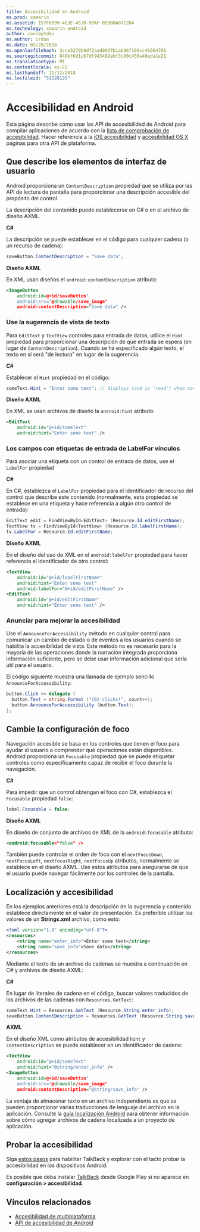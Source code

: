 ```yaml
---
title: Accesibilidad en Android
ms.prod: xamarin
ms.assetid: 157F0899-4E3E-4538-90AF-B59B8A871204
ms.technology: xamarin-android
author: conceptdev
ms.author: crdun
ms.date: 02/28/2018
ms.openlocfilehash: 3cce3270b9df2aad0037b1ab96f169cc4b564766
ms.sourcegitcommit: 849bf6d1c67df943482ebf3c80c456a48eda1e21
ms.translationtype: MT
ms.contentlocale: es-ES
ms.lasthandoff: 11/12/2018
ms.locfileid: "51528135"
---
```

# <a name="accessibility-on-android"></a>Accesibilidad en Android

Esta página describe cómo usar las API de accesibilidad de Android para compilar aplicaciones de acuerdo con la [lista de comprobación de accesibilidad](~/cross-platform/app-fundamentals/accessibility.md).
Hacer referencia a la [iOS accesibilidad](~/ios/app-fundamentals/accessibility.md) y [accesibilidad OS X](~/mac/app-fundamentals/accessibility.md) páginas para otra API de plataforma.


## <a name="describing-ui-elements"></a>Que describe los elementos de interfaz de usuario

Android proporciona un `ContentDescription` propiedad que se utiliza por las API de lectura de pantalla para proporcionar una descripción accesible del propósito del control.

La descripción del contenido puede establecerse en C# o en el archivo de diseño AXML.

**C#**

La descripción se puede establecer en el código para cualquier cadena (o un recurso de cadena):

```csharp
saveButton.ContentDescription = "Save data";
```

**Diseño AXML**

En XML usan diseños el `android:contentDescription` atributo:

```xml
<ImageButton
    android:id=@+id/saveButton"
    android:src="@drawable/save_image"
    android:contentDescription="Save data" />
```

### <a name="use-hint-for-textview"></a>Use la sugerencia de vista de texto

Para `EditText` y `TextView` controles para entrada de datos, utilice el `Hint` propiedad para proporcionar una descripción de qué entrada se espera (en lugar de `ContentDescription`).
Cuando se ha especificado algún texto, el texto en sí será "de lectura" en lugar de la sugerencia.

**C#**

Establecer el `Hint` propiedad en el código:

```csharp
someText.Hint = "Enter some text"; // displays (and is "read") when control is empty
```

**Diseño AXML**

En XML se usan archivos de diseño la `android:hint` atributo:

```xml
<EditText
    android:id="@+id/someText"
    android:hint="Enter some text" />
```


### <a name="labelfor-links-input-fields-with-labels"></a>Los campos con etiquetas de entrada de LabelFor vínculos

Para asociar una etiqueta con un control de entrada de datos, use el `LabelFor` propiedad

**C#**

En C#, establezca el `LabelFor` propiedad para el identificador de recurso del control que describe este contenido (normalmente, esta propiedad se establece en una etiqueta y hace referencia a algún otro control de entrada):

```csharp
EditText edit = FindViewById<EditText> (Resource.Id.editFirstName);
TextView tv = FindViewById<TextView> (Resource.Id.labelFirstName);
tv.LabelFor = Resource.Id.editFirstName;
```

**Diseño AXML**

En el diseño del uso de XML en el `android:labelFor` propiedad para hacer referencia al identificador de otro control:

```xml
<TextView
    android:id="@+id/labelFirstName"
    android:hint="Enter some text"
    android:labelFor="@+id/editFirstName" />
<EditText
    android:id="@+id/editFirstName"
    android:hint="Enter some text" />
```

### <a name="announce-for-accessibility"></a>Anunciar para mejorar la accesibilidad

Use el `AnnounceForAccessibility` método en cualquier control para comunicar un cambio de estado o de eventos a los usuarios cuando se habilita la accesibilidad de vista. Este método no es necesario para la mayoría de las operaciones donde la narración integrada proporciona información suficiente, pero se debe usar información adicional que sería útil para el usuario.

El código siguiente muestra una llamada de ejemplo sencillo `AnnounceForAccessibility`:

```csharp
button.Click += delegate {
  button.Text = string.Format ("{0} clicks!", count++);
  button.AnnounceForAccessibility (button.Text);
};
```

## <a name="changing-focus-settings"></a>Cambie la configuración de foco

Navegación accesible se basa en los controles que tienen el foco para ayudar al usuario a comprender qué operaciones están disponibles. Android proporciona un `Focusable` propiedad que se puede etiquetar controles como específicamente capaz de recibir el foco durante la navegación.

**C#**

Para impedir que un control obtengan el foco con C#, establezca el `Focusable` propiedad `false`:

```csharp
label.Focusable = false;
```

**Diseño AXML**

En diseño de conjunto de archivos de XML de la `android:focusable` atributo:

```xml
<android:focusable="false" />
```

También puede controlar el orden de foco con el `nextFocusDown`, `nextFocusLeft`, `nextFocusRight`, `nextFocusUp` atributos, normalmente se establece en el diseño AXML. Use estos atributos para asegurarse de que el usuario puede navegar fácilmente por los controles de la pantalla.


## <a name="accessibility-and-localization"></a>Localización y accesibilidad

En los ejemplos anteriores está la descripción de la sugerencia y contenido establece directamente en el valor de presentación. Es preferible utilizar los valores de un **Strings.xml** archivo, como esto:

```xml
<?xml version="1.0" encoding="utf-8"?>
<resources>
    <string name="enter_info">Enter some text</string>
    <string name="save_info">Save data</string>
</resources>
```

Mediante el texto de un archivo de cadenas se muestra a continuación en C# y archivos de diseño AXML:

**C#**

En lugar de literales de cadena en el código, buscar valores traducidos de los archivos de las cadenas con `Resources.GetText`:

```csharp
someText.Hint = Resources.GetText (Resource.String.enter_info);
saveButton.ContentDescription = Resources.GetText (Resource.String.save_info);
```

**AXML**

En el diseño XML como atributos de accesibilidad `hint` y `contentDescription` se puede establecer en un identificador de cadena:

```xml
<TextView
    android:id="@+id/someText"
    android:hint="@string/enter_info" />
<ImageButton
    android:id=@+id/saveButton"
    android:src="@drawable/save_image"
    android:contentDescription="@string/save_info" />
```

La ventaja de almacenar texto en un archivo independiente es que se pueden proporcionar varias traducciones de lenguaje del archivo en la aplicación. Consulte la [guía localización Android](~/android/app-fundamentals/localization.md) para obtener información sobre cómo agregar archivos de cadena localizada a un proyecto de aplicación.


## <a name="testing-accessibility"></a>Probar la accesibilidad

Siga [estos pasos](http://developer.android.com/training/accessibility/testing.html#how-to) para habilitar TalkBack y explorar con el tacto probar la accesibilidad en los dispositivos Android.

Es posible que deba instalar [TalkBack](https://play.google.com/store/apps/details?id=com.google.android.marvin.talkback) desde Google Play si no aparece en **configuración > accesibilidad**.


## <a name="related-links"></a>Vínculos relacionados

- [Accesibilidad de multiplataforma](~/cross-platform/app-fundamentals/accessibility.md)
- [API de accesibilidad de Android](http://developer.android.com/guide/topics/ui/accessibility/index.html)
